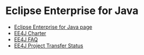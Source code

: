# Eclipse Enterprise for Java

* [Eclipse Enterprise for Java page](https://projects.eclipse.org/projects/ee4j)
* [EE4J Charter](https://projects.eclipse.org/projects/ee4j/charter)
* [EE4J FAQ](https://www.eclipse.org/ee4j/faq.php)
* [EE4J Project Transfer Status](https://www.eclipse.org/ee4j/status.php)